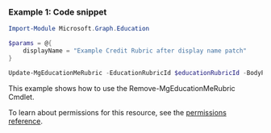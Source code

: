 ### Example 1: Code snippet

```powershellImport-Module Microsoft.Graph.Education

$params = @{
	displayName = "Example Credit Rubric after display name patch"
}

Update-MgEducationMeRubric -EducationRubricId $educationRubricId -BodyParameter $params
```
This example shows how to use the Remove-MgEducationMeRubric Cmdlet.
To learn about permissions for this resource, see the [permissions reference](/graph/permissions-reference).

